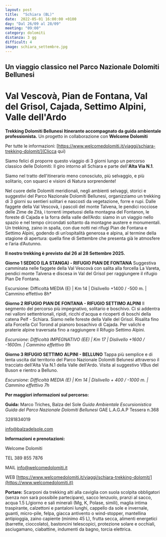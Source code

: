 ```yaml
---
layout: post
title:  "Schiara (BL)"
date:  2022-05-01 16:00:00 +0100
day: "Dal 26/09 al 28/09"
meeting: "09:00"
category: dolomiti 
distanza: 3 gg
difficult: 4
image: schiara_settembre.jpg
---
```


## Un viaggio classico nel Parco Nazionale Dolomiti Bellunesi

# Val Vescovà, Pian de Fontana, Val del Grisol, Cajada, Settimo Alpini, Valle dell'Ardo

**Trekking Dolomiti Bellunesi Itinerante accompagnato da guida ambientale professionista.**
Un progetto in collaborazione con **Welcome Dolomiti** 

Per tutte le informazioni:
[https://www.welcomedolomiti.it/viaggi/schiara-trekking-dolomit/](Clicca qui)

Siamo felici di proporre questo viaggio di 3 giorni lungo un percorso classico delle Dolomiti: Il giro intorno all Schiara e parte dell'**Alta Via N.1**.

Siamo nel tratto dell'itinerario meno conosciuto, più selvaggio, e più solitario, con squarci e visioni di Natura sorprendente!

Nel cuore delle Dolomiti meridionali, negli ambienti selvaggi, storici e suggestivi del Parco Nazionale Dolomiti Bellunesi, organizziamo un trekking di 3 giorni su sentieri solitari e nascosti da vegetazione, forre e rupi.
Dalle faggete della Val Vescovà, i pascoli del monte Talvena, le pendici rocciose delle Zime de Zità, i torrenti impetuosi della montagna del Fontanon, le foreste di Cajada e la forra della valle dell’Ardo: siamo in un viaggio nello spazio e nel tempo circondati soltanto da montagne austere e monumentali.
Un trekking, zaino in spalla, con due notti nei rifugi Pian de Fontana e Settimo Alpini, godendo di un’ospitalità generosa e alpina, al termine della stagione di apertura: quella fine di Settembre che presenta già le atmosfere e l’aria d’Autunno.

**Il nostro trekking è previsto dal 26 al 28 Settembre 2025.** 


**Giorno 1 SEDICO (LA STANGA) - RIFUGIO PIAN DE FONTANA**
Suggestiva camminata nelle faggete della Val Vescovà con salita alla forcella La Vareta, pendici monte Talvena e discesa in Val del Grisol per raggiungere il rifugio Pian De Fontana.

Escursione: Difficoltà MEDIA (E) | Km 14 | Dislivello +1400 / -500 m. | Cammino effettivo 8h*

**Giorno 2 RIFUGIO PIAN DE FONTANA - RIFUGIO SETTIMO ALPINI**
Il segmento del percorso più impegnativo, solitario e boschivo. Ci si addentra nei valloni settentrionali, ripidi, ricchi d'acqua e ricoperti di boschi della catena Pelf - Schiara. Siamo nelle foreste della Valle del Grìsol. Risalita fino alla Forcella Col Torond al pianoro bosachivo di Cajada.
Per valichi e praterie alpine traversata fino a raggiungere il Rifugio Settimo Alpini.

*Escursione: Difficoltà IMPEGNATIVO (EE) | Km 17 | Dislivello +1600 / -1600m. | Cammino effettivo 9h*

**Giorno 3 RIFUGIO SETTIMO ALPINI - BELLUNO**
Tappa più semplice e di lenta uscita dal territorio del Parco Nazionale Dolomiti Belunesi attraverso il tracciato dell'Alta Via N.1 della Valle dell'Ardo. Visita al suggestivo VBus del Buson e rientro a Belluno.

*Escursione: Difficoltà MEDIA (E) | Km 14 | Dislivello + 400 / -1000 m. | Cammino effettivo 7h*


**Per maggiori informazioni sul percorso:**

**Guida:** Marco Triches, Balza del Sole
*Guida Ambientale Escursionistica*
*Guida del Parco Nazionale Dolomiti Bellunesi*
GAE L.A.G.A.P Tessera n.368

3281834019 

info@balzadelsole.com 


**Informazioni e prenotazioni:**  

Welcome Dolomiti

TEL   389 855 7876

MAIL  info@welcomedolomiti.it

WEB   [https://www.welcomedolomiti.it/viaggi/schiara-trekking-dolomit/](https://www.welcomedolomiti.it)

**Portare:** Scarponi da trekking alti alla caviglia con suola scolpita obbligatori (senza non sarà possibile partecipare), sacco lenzuolo, pranzi al sacco, acqua 1.5 L/giorno e sali minerali (Mg, K, Polase, simili), maglia intima traspirante, calzettoni e pantaloni lunghi, cappello da sole e invernale, guanti, micro-pile, felpa, giacca antivento o wind-stopper, mantellina antipioggia, zaino capiente (minimo 45 L), frutta secca, alimenti energetici (barrette, cioccolato), bastoncini telescopici, protezione solare e occhiali, asciugamano, ciabattine, indumenti da bagno, torcia elettrica.
